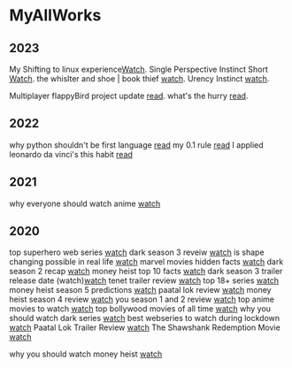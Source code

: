 # MyAllWorks

## 2023
My Shifting to linux experience[Watch](https://youtu.be/WbTQ7R2_XWA).
Single Perspective Instinct Short [Watch](https://youtube.com/shorts/n_ddkLncbyo?feature=share).
the whislter and shoe | book thief [watch](https://youtu.be/kc2UMoApBXw).
Urency Instinct [watch](https://youtu.be/sxvEiPR200w).

Multiplayer flappyBird project update [read](https://mohitshrmma.hashnode.dev/project-update-multiplayer-flappy-bird).
what's the hurry [read](https://mohitshrmma.hashnode.dev/whats-the-hurry).

## 2022
why python shouldn't be first language [read](https://medium.com/@mformohit/why-python-should-not-be-you-first-language-761ca12b48ab)
my 0.1 rule [read](https://medium.com/@mformohit/my-0-1-percent-rule-d3c22db69603)
I applied leonardo da vinci's this habit [read](https://medium.com/@mformohit/i-applied-leonardo-da-vincis-this-habit-to-my-life-2097c969885)

## 2021
why everyone should watch anime [watch](https://youtu.be/wKn4gkugoNY)

## 2020
top superhero web series [watch](https://youtu.be/j3wsVO6XykA)
dark season 3 reveiw [watch](https://youtu.be/dvfUdgIXhro)
is shape changing possible in real life [watch](https://youtu.be/3nGjgwKh2Tw) 
marvel movies hidden facts [watch](https://youtu.be/eU8ZUZ27KUc)
dark season 2 recap [watch](https://youtu.be/UWuz4Qcrwqc)
money heist top 10 facts [watch](https://youtu.be/ETu_tXCYCpA)
dark season 3 trailer release date (watch)[watch](https://youtu.be/TYv95F264xI)
tenet trailer review [watch](https://youtu.be/IeIkizyowtg)
top 18+ series [watch](https://youtu.be/q7nJY6lvuVg)
money heist season 5 predictions [watch](https://youtu.be/5ERtUjQRdi8)
paatal lok review [watch](https://youtu.be/D232ddjzgSc)
money heist season 4 review [watch](https://youtu.be/gNUeyDuNbIA)
you season 1 and 2 review [watch](https://youtu.be/tc6vw_RJAtU) 
top anime movies to watch [watch](https://youtu.be/s-XVLorWfbw)
top bollywood movies of all time [watch](https://youtu.be/Zr-i7NCC-KE)
why you should watch dark series [watch](https://youtu.be/5hGY-yTRLWQ)
best webseries to watch during lockdown [watch](https://youtu.be/4lic83zYIjk)
Paatal Lok Trailer Review [watch](https://youtu.be/XjqzmmGoTGM)
The Shawshank Redemption Movie [watch](https://youtu.be/xVOegUXO53E)

why you should watch money heist [watch](https://youtu.be/VJrov6-cGEg)
